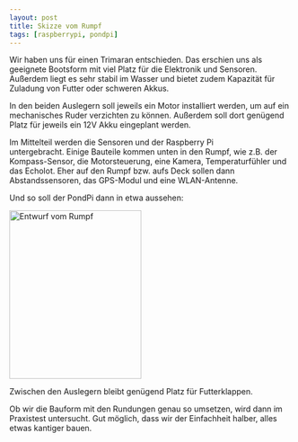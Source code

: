 ```yaml
---
layout: post
title: Skizze vom Rumpf
tags: [raspberrypi, pondpi]
---
```


<p>Wir haben uns für einen Trimaran entschieden. Das erschien uns als geeignete Bootsform mit viel Platz für die Elektronik und Sensoren. Außerdem liegt es sehr stabil im Wasser und bietet zudem Kapazität für Zuladung von Futter oder schweren Akkus.</p>
<p><!--more--></p>
<p>In den beiden Auslegern soll jeweils ein Motor installiert werden,&nbsp;um auf ein mechanisches Ruder verzichten zu können. Außerdem soll dort genügend Platz für jeweils ein 12V Akku eingeplant werden.</p>
<p>Im Mittelteil werden die Sensoren und&nbsp;der Raspberry Pi untergebracht.&nbsp;Einige&nbsp;Bauteile kommen unten in den Rumpf, wie z.B. der Kompass-Sensor, die Motorsteuerung, eine Kamera, Temperaturfühler und das Echolot. Eher auf den Rumpf bzw. aufs Deck sollen dann Abstandssensoren, das GPS-Modul und eine WLAN-Antenne.</p>
<p>Und so soll der PondPi dann in etwa aussehen:</p>
<p><a href="http://meinjens.de/wp-content/uploads/2016/04/IMG_0920.jpg"><img class="alignnone size-medium wp-image-97" src="http://meinjens.de/wp-content/uploads/2016/04/IMG_0920-235x300.jpg" alt="Entwurf vom Rumpf" width="235" height="300"></a></p>
<p>Zwischen den Auslegern bleibt genügend Platz für Futterklappen.</p>
<p>Ob wir die Bauform mit den Rundungen genau so umsetzen, wird dann im Praxistest untersucht. Gut möglich, dass wir der Einfachheit halber, alles etwas kantiger bauen.</p>